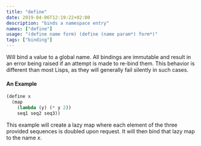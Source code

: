 ```yaml
---
title: "define"
date: 2019-04-06T12:19:22+02:00
description: "binds a namespace entry"
names: ["define"]
usage: "(define name form) (define (name param*) form*)"
tags: ["binding"]
---
```


Will bind a value to a global name. All bindings are immutable and result in an error being raised if an attempt is made to re-bind them. This behavior is different than most Lisps, as they will generally fail silently in such cases.

#### An Example

```scheme
(define x
  (map
    (lambda (y) (* y 2))
    seq1 seq2 seq3))
```

This example will create a lazy map where each element of the three provided sequences is doubled upon request. It will then bind that lazy map to the name _x_.
